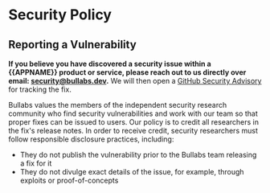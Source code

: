 # Security Policy

## Reporting a Vulnerability

**If you believe you have discovered a security issue within a {{APPNAME}} product or service, please reach out to us
directly over email: [security@bullabs.dev](mailto:security@bullabs.dev).** We will then open a
[GitHub Security Advisory](https://github.com/bullabs/{{APPNAME}}/security/advisories) for tracking the fix.

Bullabs values the members of the independent security research community who find security vulnerabilities and work
with our team so that proper fixes can be issued to users. Our policy is to credit all researchers in the fix's release
notes. In order to receive credit, security researchers must follow responsible disclosure practices, including:

- They do not publish the vulnerability prior to the Bullabs team releasing a fix for it
- They do not divulge exact details of the issue, for example, through exploits or proof-of-concepts
